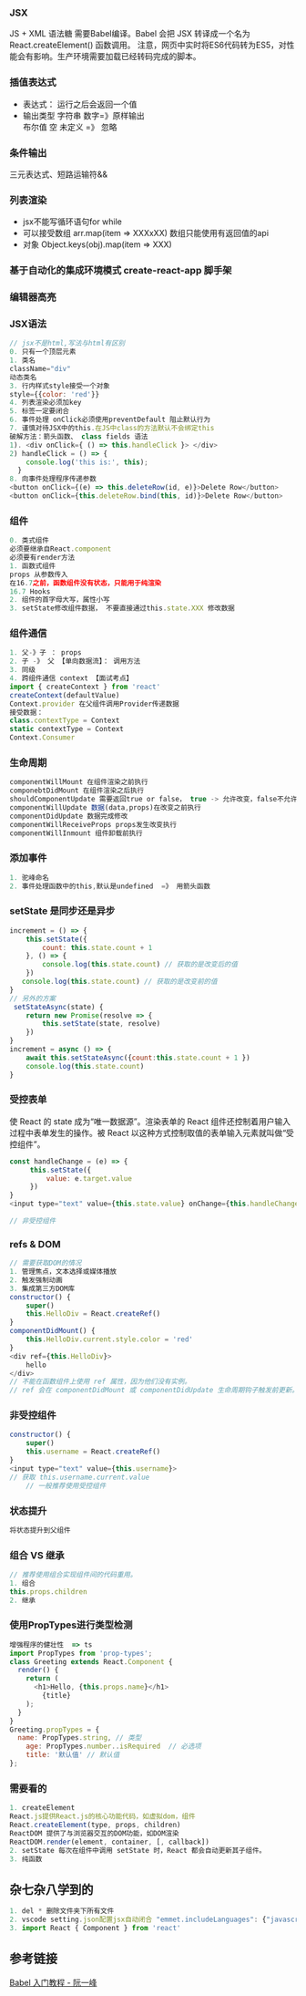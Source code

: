 ### JSX
JS + XML 语法糖 需要Babel编译。Babel 会把 JSX 转译成一个名为 React.createElement() 函数调用。
注意，网页中实时将ES6代码转为ES5，对性能会有影响。生产环境需要加载已经转码完成的脚本。

### 插值表达式
* 表达式： 运行之后会返回一个值   
* 输出类型
    字符串 数字=》原样输出  
    布尔值 空 未定义 =》 忽略
### 条件输出
三元表达式、短路运输符&&
### 列表渲染
* jsx不能写循环语句for while
* 可以接受数组 arr.map(item => XXXxXX) 数组只能使用有返回值的api
* 对象 Object.keys(obj).map(item => XXX)

### 基于自动化的集成环境模式 create-react-app 脚手架

### 编辑器高亮

### JSX语法

```js
// jsx不是html,写法与html有区别
0. 只有一个顶层元素
1. 类名
className="div"
动态类名
3. 行内样式style接受一个对象
style={{color: 'red'}}
4. 列表渲染必须加key
5. 标签一定要闭合
6. 事件处理 onClick必须使用preventDefault 阻止默认行为
7. 谨慎对待JSX中的this.在JS中class的方法默认不会绑定this
破解方法：箭头函数、 class fields 语法
1). <div onClick={ () => this.handleClick }> </div>
2) handleClick = () => {
    console.log('this is:', this);
  }
8. 向事件处理程序传递参数
<button onClick={(e) => this.deleteRow(id, e)}>Delete Row</button>
<button onClick={this.deleteRow.bind(this, id)}>Delete Row</button>
```

### 组件

```js
0. 类式组件
必须要继承自React.component
必须要有render方法
1. 函数式组件 
props 从参数传入
在16.7之前，函数组件没有状态，只能用于纯渲染
16.7 Hooks
2. 组件的首字母大写，属性小写
3. setState修改组件数据， 不要直接通过this.state.XXX 修改数据
```

### 组件通信

```js
1. 父-》子 ： props
2. 子 -》 父 【单向数据流】： 调用方法
3. 同级
4. 跨组件通信 context 【面试考点】
import { createContext } from 'react'
createContext(defaultValue)
Context.provider 在父组件调用Provider传递数据
接受数据：
class.contextType = Context
static contextType = Context
Context.Consumer
```

### 生命周期

```js
componentWillMount 在组件渲染之前执行
componebtDidMount 在组件渲染之后执行
shouldComponentUpdate 需要返回true or false， true -> 允许改变，false不允许
componentWillUpdate 数据(data,props)在改变之前执行
componentDidUpdate 数据完成修改
componentWillReceiveProps props发生改变执行
componentWillInmount 组件卸载前执行
```

### 添加事件

```js
1. 驼峰命名
2. 事件处理函数中的this,默认是undefined  =》 用箭头函数
```

### setState 是同步还是异步

```js
increment = () => {
    this.setState({
        count: this.state.count + 1
    }, () => {
        console.log(this.state.count) // 获取的是改变后的值
    })
   console.log(this.state.count) // 获取的是改变前的值
}
// 另外的方案
 setStateAsync(state) {
    return new Promise(resolve => {
        this.setState(state, resolve)
    })
}
increment = async () => {
    await this.setStateAsync({count:this.state.count + 1 })
    console.log(this.state.count)
}
```

### 受控表单 

使 React 的 state 成为“唯一数据源”。渲染表单的 React 组件还控制着用户输入过程中表单发生的操作。被 React 以这种方式控制取值的表单输入元素就叫做“受控组件”。

```js
const handleChange = (e) => {
     this.setState({
         value: e.target.value
     })
}
<input type="text" value={this.state.value} onChange={this.handleChange}>
    
// 非受控组件

```

### refs & DOM

```js
// 需要获取DOM的情况
1. 管理焦点，文本选择或媒体播放
2. 触发强制动画
3. 集成第三方DOM库
constructor() {
    super()
    this.HelloDiv = React.createRef()
}
componentDidMount() {
    this.HelloDiv.current.style.color = 'red'
}
<div ref={this.HelloDiv}>
    hello
</div>
// 不能在函数组件上使用 ref 属性，因为他们没有实例。
// ref 会在 componentDidMount 或 componentDidUpdate 生命周期钩子触发前更新。

```

### 非受控组件

```js
constructor() {
    super()
    this.username = React.createRef()
}
<input type="text" value={this.username}>
// 获取 this.username.current.value
    // 一般推荐使用受控组件
```

### 状态提升

```js
将状态提升到父组件
```

### 组合 VS 继承

```js
// 推荐使用组合实现组件间的代码重用。
1. 组合
this.props.children
2. 继承
```

### 使用PropTypes进行类型检测

```js
增强程序的健壮性  => ts
import PropTypes from 'prop-types';
class Greeting extends React.Component {
  render() {
    return (
      <h1>Hello, {this.props.name}</h1>
        {title}
    );
  }
}
Greeting.propTypes = {
  name: PropTypes.string, // 类型
    age: PropTypes.number..isRequired  // 必选项
    title: '默认值' // 默认值
};
```






### 需要看的
```js
1. createElement
React.js提供React.js的核心功能代码，如虚拟dom，组件
React.createElement(type, props, children)
ReactDOM 提供了与浏览器交互的DOM功能，如DOM渲染
ReactDOM.render(element, container, [, callback])
2. setState 每次在组件中调用 setState 时，React 都会自动更新其子组件。
3. 纯函数
```

## 杂七杂八学到的
```js
1. del * 删除文件夹下所有文件
2. vscode setting.json配置jsx自动闭合 "emmet.includeLanguages": {"javascript":"javascriptreact" }
3. import React { Component } from 'react'
```

## 参考链接
[Babel 入门教程 - 阮一峰](http://www.ruanyifeng.com/blog/2016/01/babel.html)  